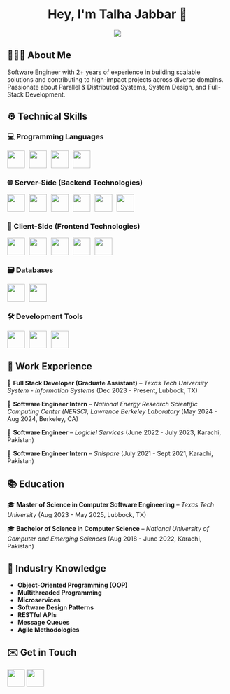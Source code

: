 <h1 align="center">Hey, I'm Talha Jabbar 👋</h1>

<p align="center">
  <img src="https://readme-typing-svg.demolab.com?font=Fira+Code&weight=500&size=22&pause=1000&color=F75C7E&center=true&vCenter=true&width=550&lines=Software+Engineer;With+2++Years+of+Experience;Crafting+Scalable,+High-Impact+Solutions">
</p>

## 👨🏻‍💻 About Me  
Software Engineer with 2+ years of experience in building scalable solutions and contributing to high-impact projects across diverse domains. Passionate about Parallel & Distributed Systems, System Design, and Full-Stack Development.  

## ⚙️ Technical Skills

### 💻 Programming Languages  
<p align="left" style="display: flex; flex-wrap: wrap; gap: 10px; align-items: center;">
  <img src="https://skillicons.dev/icons?i=cs" height="40"> 
  <img src="https://skillicons.dev/icons?i=js" height="40"> 
  <img src="https://skillicons.dev/icons?i=py" height="40"> 
  <img src="https://skillicons.dev/icons?i=cpp" height="40"> 
</p>

### 🌐 Server-Side (Backend Technologies)  
<p align="left" style="display: flex; flex-wrap: wrap; gap: 10px; align-items: center;">
  <img src="https://skillicons.dev/icons?i=dotnet" height="40"> 
  <img src="https://skillicons.dev/icons?i=nodejs" height="40"> 
  <img src="https://skillicons.dev/icons?i=express" height="40"> 
  <img src="https://skillicons.dev/icons?i=graphql" height="40"> 
  <img src="https://skillicons.dev/icons?i=redis" height="40"> 
  <img src="https://skillicons.dev/icons?i=rabbitmq" height="40"> 
</p>

### 🎨 Client-Side (Frontend Technologies)  
<p align="left" style="display: flex; flex-wrap: wrap; gap: 10px; align-items: center;">
  <img src="https://skillicons.dev/icons?i=react" height="40"> 
  <img src="https://skillicons.dev/icons?i=redux" height="40">
  <img src="https://skillicons.dev/icons?i=bootstrap" height="40"> 
  <img src="https://skillicons.dev/icons?i=html" height="40"> 
  <img src="https://skillicons.dev/icons?i=css" height="40">
</p>

### 🗃️ Databases  
<p align="left" style="display: flex; flex-wrap: wrap; gap: 10px; align-items: center;">
  <img src="https://skillicons.dev/icons?i=mysql" height="40"> 
  <img src="https://skillicons.dev/icons?i=mongodb" height="40"> 
</p>

### 🛠️ Development Tools 
<p align="left" style="display: flex; flex-wrap: wrap; gap: 10px; align-items: center;">
  <img src="https://skillicons.dev/icons?i=git" height="40"> 
  <img src="https://skillicons.dev/icons?i=docker" height="40"> 
  <img src="https://skillicons.dev/icons?i=postman" height="40"> 
</p>

## 🏢 Work Experience  
💼 **Full Stack Developer (Graduate Assistant)** – *Texas Tech University System - Information Systems* (Dec 2023 - Present, Lubbock, TX)

💼 **Software Engineer Intern** – *National Energy Research Scientific Computing Center (NERSC), Lawrence Berkeley Laboratory* (May 2024 - Aug 2024, Berkeley, CA) 

💼 **Software Engineer** – *Logiciel Services* (June 2022 - July 2023, Karachi, Pakistan) 

💼 **Software Engineer Intern** – *Shispare* (July 2021 - Sept 2021, Karachi, Pakistan)

## 📚 Education  
🎓 **Master of Science in Computer Software Engineering** – *Texas Tech University* (Aug 2023 - May 2025, Lubbock, TX)

🎓 **Bachelor of Science in Computer Science** – *National University of Computer and Emerging Sciences* (Aug 2018 - June 2022, Karachi, Pakistan) 

## 🧠 Industry Knowledge  
- **Object-Oriented Programming (OOP)**  
- **Multithreaded Programming**  
- **Microservices**  
- **Software Design Patterns**  
- **RESTful APIs**  
- **Message Queues**  
- **Agile Methodologies**  

## ✉️ Get in Touch  
<p align="left">
  <a href="https://www.linkedin.com/in/m-talha-jabbar/"><img src="https://skillicons.dev/icons?i=linkedin" height="40"></a> 
  <a href="mailto:muhammadtalha61940@gmail.com"><img src="https://skillicons.dev/icons?i=gmail&theme=dark" height="40"></a>  
</p>
